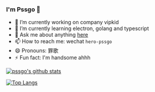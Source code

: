 ### I'm Pssgo 👋

- 🔭 I’m currently working on company vipkid
- 🌱 I’m currently learning electron, golang and typescript
- 💬 Ask me about anything [here](https://github.com/pssgo)
- 📫 How to reach me: wechat `hero-pssgo`
- 😄 Pronouns: 罪歌
- ⚡ Fun fact: I'm handsome ahhh

[![pssgo's github stats](https://github-readme-stats.vercel.app/api?username=pssgo&theme=radical&layout=compact)](https://github.com/pssgo)

[![Top Langs](https://github-readme-stats.vercel.app/api/top-langs/?username=pssgo&theme=radical&layout=compact)](https://github.com/anuraghazra/github-readme-stats)
